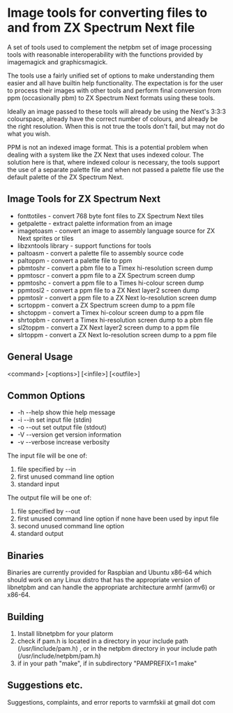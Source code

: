 # Image tools for converting files to and from ZX Spectrum Next file

A set of tools used to complement the netpbm set of image processing
tools with reasonable interoperability with the functions provided by
imagemagick and graphicsmagick.

The tools use a fairly unified set of options to make understanding
them easier and all have builtin help functionality. The expectation
is for the user to process their images with other tools and perform
final conversion from ppm (occasionally pbm) to ZX Spectrum Next
formats using these tools.

Ideally an image passed to these tools will already be using the
Next's 3:3:3 colourspace, already have the correct number of colours,
and already be the right resolution. When this is not true the tools
don't fail, but may not do what you wish.

PPM is not an indexed image format. This is a potential problem when
dealing with a system like the ZX Next that uses indexed colour. The
solution here is that, where indexed colour is necessary, the tools
support the use of a separate palette file and when not passed a
palette file use the default palette of the ZX Spectrum Next.

## Image Tools for ZX Spectrum Next

- fonttotiles - convert 768 byte font files to ZX Spectrum Next tiles
- getpalette - extract palette information from an image
- imagetoasm - convert an image to assembly language source for ZX Next sprites or tiles
- libzxntools library - support functions for tools
- paltoasm - convert a palette file to assembly source code
- paltoppm - convert a palette file to ppm
- pbmtoshr - convert a pbm file to a Timex hi-resolution screen dump
- ppmtoscr - convert a ppm file to a ZX Spectrum screen dump
- ppmtoshc - convert a ppm file to a Times hi-colour screen dump
- ppmtosl2 - convert a ppm file to a ZX Next layer2 screen dump
- ppmtoslr - convert a ppm file to a ZX Next lo-resolution screen dump
- scrtoppm - convert a ZX Spectrum screen dump to a ppm file
- shctoppm - convert a Timex hi-colour screen dump to a ppm file 
- shrtopbm - convert a Timex hi-resolution screen dump to a pbm file
- sl2toppm - convert a ZX Next layer2 screen dump to a ppm file
- slrtoppm - convert a ZX Next lo-resolution screen dump to a ppm file

## General Usage

&lt;command&gt; [&lt;options&gt;]  [&lt;infile&gt;]  [&lt;outfile&gt;]

## Common Options

- -h --help    show thie help message
- -i --in      set input file (stdin)
- -o --out     set output file (stdout)
- -V --version get version information
- -v --verbose increase verbosity
	
The input file will be one of:

1. file specified by --in
2. first unused command line option
3. standard input

The output file will be one of:

1. file specified by --out
2. first unused command line option if none have been used by input file
3. second unused command line option
4. standard output

## Binaries

Binaries are currently provided for Raspbian and Ubuntu x86-64 which
should work on any Linux distro that has the appropriate version of
libnetpbm and can handle the appropriate architecture armhf (armv6) or
x86-64.

## Building

1. Install libnetpbm for your platorm
2. check if pam.h is located in a directory in your include path (/usr/linclude/pam.h) , or in the netpbm directory in your include path (/usr/include/netpbm/pam.h)
3. if in your path "make", if in subdirectory "PAMPREFIX=1 make"

## Suggestions etc.

Suggestions, complaints, and error reports to varmfskii at gmail dot com

